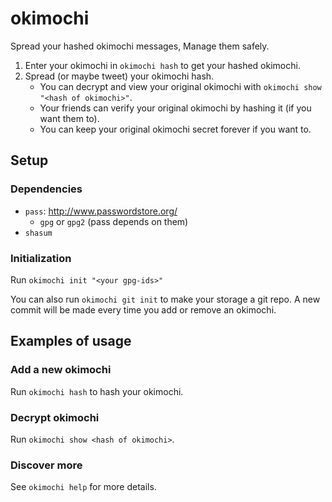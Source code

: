 # okimochi

Spread your hashed okimochi messages, Manage them safely.

1. Enter your okimochi in `okimochi hash` to get your hashed okimochi.
2. Spread (or maybe tweet) your okimochi hash. 
    + You can decrypt and view your original okimochi with `okimochi show "<hash of okimochi>"`.
    + Your friends can verify your original okimochi by hashing it (if you want them to).
    + You can keep your original okimochi secret forever if you want to.

## Setup

### Dependencies

- `pass`: http://www.passwordstore.org/
    - `gpg` or `gpg2` (pass depends on them)
- `shasum`

### Initialization

Run `okimochi init "<your gpg-ids>"`

You can also run `okimochi git init` to make your storage a git repo.
A new commit will be made every time you add or remove an okimochi.

## Examples of usage

### Add a new okimochi

Run `okimochi hash` to hash your okimochi.

### Decrypt okimochi

Run `okimochi show <hash of okimochi>`.

### Discover more

See `okimochi help` for more details.
